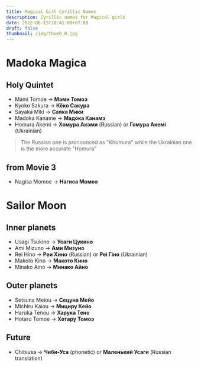 ```yaml
---
title: Magical Girl Cyrillic Names
description: Cyrillic names for Magical girls
date: 2022-06-15T10:41:00+07:00
draft: false
thumbnail: /img/thumb_0.jpg
---
```

# Madoka Magica

## Holy Quintet

- Mami Tomoe -> **Мами Томоэ**
- Kyoko Sakura -> **Кёко Сакура**
- Sayaka Miki -> **Саяка Мики**
- Madoka Kaname -> **Мадока Канамэ**
- Homura Akemi -> **Хомура Акэми** (Russian) or **Гомура Акeмі** (Ukrainian)
> The Russian one is pronounced as "Khomura" while the Ukrainian one is the more accurate "Homura"

## from Movie 3

- Nagisa Momoe -> **Нагиса Момоэ**

# Sailor Moon

## Inner planets

- Usagi Tsukino -> **Усаги Цукино**
- Ami Mizuno -> **Ами Мизуно**
- Rei Hino -> **Реи Хино** (Russian) or **Реі Гіно** (Ukrainian)
- Makoto Kino -> **Макото Кино**
- Minako Aino -> **Минако Айно**

## Outer planets

- Setsuna Meiou -> **Сецуна Мейо**
- Michiru Kaiou -> **Мициру Кейо**
- Haruka Tenou -> **Харука Тено**
- Hotaru Tomoe -> **Хотару Томоэ**

## Future

- Chibiusa -> **Чиби-Уса** (phonetic) or **Маленький Усаги** (Russian translation)
